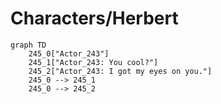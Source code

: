 # Characters/Herbert


```mermaid
graph TD
    245_0["Actor_243"]
    245_1["Actor_243: You cool?"]
    245_2["Actor_243: I got my eyes on you."]
    245_0 --> 245_1
    245_0 --> 245_2
```